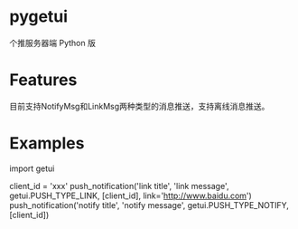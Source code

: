 pygetui
=======

个推服务器端 Python 版

Features
========

目前支持NotifyMsg和LinkMsg两种类型的消息推送，支持离线消息推送。


Examples
========
import getui

client_id = 'xxx'
push_notification('link title', 'link message', 
                  getui.PUSH_TYPE_LINK, [client_id],
                  link='http://www.baidu.com')
push_notification('notify title', 'notify message', 
                  getui.PUSH_TYPE_NOTIFY, [client_id])
